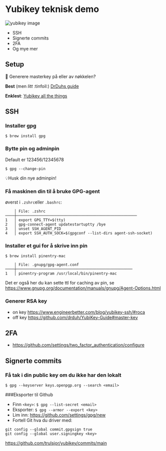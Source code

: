 # Yubikey teknisk demo

![yubikey image](https://media.yubico.com/media/catalog/product/y/k/yk5c-hero-2020.png)

- SSH
- Signerte commits
- 2FA
- Og mye mer


## Setup
🤔 Generere masterkey på eller av nøkkelen?

**Best** (men _litt_ :tinfoil:) [DrDuhs guide](https://github.com/drduh/YubiKey-Guide)

**Enklest**: [Yubikey all the things](https://www.engineerbetter.com/blog/yubikey-all-the-things/)  


## SSH
### Installer gpg

`$ brew install gpg`

### Bytte pin og adminpin

Default er  123456/12345678

```
$ gpg --change-pin
```
💡Husk din nye adminpin!

### Få maskinen din til å bruke GPG-agent
øverst i `.zshrc`eller `.bashrc`:

```
    │ File: .zshrc
────┼──────────────────────────────────────────────────────
1   │ export GPG_TTY=$(tty)
2   │ gpg-connect-agent updatestartuptty /bye
3   │ unset SSH_AGENT_PID
4   │ export SSH_AUTH_SOCK=$(gpgconf --list-dirs agent-ssh-socket)
```

### Installer et gui for å skrive inn pin

`$ brew install pinentry-mac`

```
    │ File: .gnupg/gpg-agent.conf
────┼────────────────────────────────────────────────────
1   │ pinentry-program /usr/local/bin/pinentry-mac
```
Det er også her du kan sette ttl for caching av pin, se https://www.gnupg.org/documentation/manuals/gnupg/Agent-Options.html

### Generer RSA key
* on key https://www.engineerbetter.com/blog/yubikey-ssh/#roca
* off key https://github.com/drduh/YubiKey-Guide#master-key


## 2FA
  * https://github.com/settings/two_factor_authentication/configure

## Signerte commits

### Få tak i din public key om du ikke har den lokalt
`$ gpg --keyserver keys.openpgp.org --search <email>`


###Eksporter til Github
* Finn `<key>`: `$ gpg --list-secret <email>`
* Eksporter: `$ gpg --armor --export <key>`
* Lim inn: https://github.com/settings/gpg/new
* Fortell Git hva du driver med:
```
git config --global commit.gpgsign true
git config --global user.signingkey <key>
```

https://github.com/trulsjor/yubikey/commits/main
